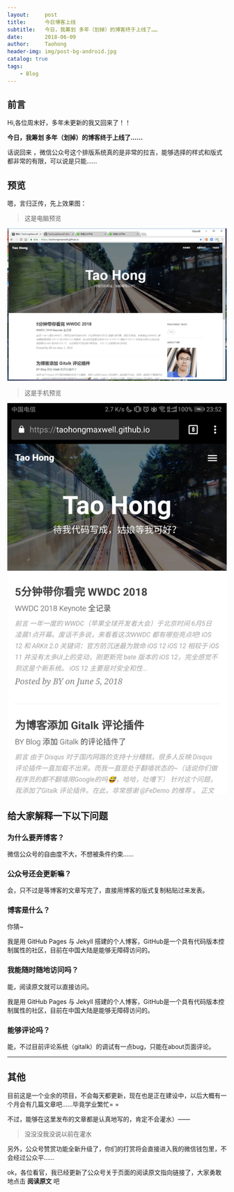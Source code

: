 ```yaml
---
layout:     post
title:      今日博客上线
subtitle:   今日，我筹划 多年（划掉）的博客终于上线了……
date:       2018-06-09
author:     Taohong
header-img: img/post-bg-android.jpg
catalog: true
tags:
    - Blog
---
```


## 前言
Hi,各位周末好，多年未更新的我又回来了！！

**今日，我筹划 多年（划掉）的博客终于上线了……**

话说回来 ，微信公众号这个排版系统真的是非常的拉吉，能够选择的样式和版式都非常的有限，可以说是只能……

## 预览
嗯，言归正传，先上效果图：

>这是电脑预览

![](https://github.com/TaohongMaxwell/TaohongMaxwell.github.io/raw/master/img/blog-pc.png)

>这是手机预览

![](https://github.com/TaohongMaxwell/TaohongMaxwell.github.io/raw/master/img/blog-mob.jpg)

## 给大家解释一下以下问题

### 为什么要弄博客？
微信公众号的自由度不大，不想被条件约束……

### 公众号还会更新嘛？
会，只不过是等博客的文章写完了，直接用博客的版式复制粘贴过来发表。

### 博客是什么？
你猜~

我是用 GitHub Pages 与 Jekyll 搭建的个人博客，GitHub是一个具有代码版本控制属性的社区，目前在中国大陆是能够无障碍访问的。

### 我能随时随地访问吗？
能，阅读原文就可以直接访问。

我是用 GitHub Pages 与 Jekyll 搭建的个人博客，GitHub是一个具有代码版本控制属性的社区，目前在中国大陆是能够无障碍访问的。

### 能够评论吗？
能，不过目前评论系统（gitalk）的调试有一点bug，只能在about页面评论。

---

## 其他
目前这是一个业余的项目，不会每天都更新，现在也是正在建设中，以后大概有一个月会有几篇文章吧……毕竟学业繁忙= =

不过，能够在这里发布的文章都是认真地写的，肯定不会灌水）——

>没没没我没说以前在灌水

另外，公众号赞赏功能全新升级了，你们的打赏将会直接进入我的微信钱包里，不会经过公众平……

ok，各位看官，我已经更新了公众号关于页面的阅读原文指向链接了，大家勇敢地点击 **阅读原文** 吧
